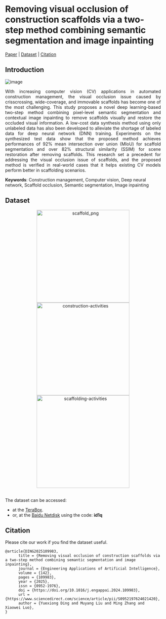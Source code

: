 # Removing visual occlusion of construction scaffolds via a two-step method combining semantic segmentation and image inpainting
[Paper](https://www.researchgate.net/publication/387754791_Removing_visual_occlusion_of_construction_scaffolds_via_a_two-step_method_combining_semantic_segmentation_and_image_inpainting) | [Dataset](#dataset) | [Citation](#citation)


## Introduction
![image](https://github.com/user-attachments/assets/60bc8345-a4a0-453f-b45e-084bed371d1d)

<p align="justify">
With increasing computer vision (CV) applications in automated construction management, the visual occlusion issue caused by crisscrossing, wide-coverage, and immovable scaffolds has become one of the most challenging. This study proposes a novel deep learning-based two-step method combining pixel-level semantic segmentation and contextual image inpainting to remove scaffolds visually and restore the occluded visual information. A low-cost data synthesis method using only unlabeled data has also been developed to alleviate the shortage of labeled data for deep neural network (DNN) training. Experiments on the synthesized test data show that the proposed method achieves performances of 92% mean intersection over union (MIoU) for scaffold segmentation and over 82% structural similarity (SSIM) for scene restoration after removing scaffolds. This research set a precedent for addressing the visual occlusion issue of scaffolds, and the proposed method is verified in real-world cases that it helps existing CV models perform better in scaffolding scenarios.
</p>

**Keywords**: Construction management, Computer vision, Deep neural network, Scaffold occlusion, Semantic segmentation, Image inpainting


## Dataset
<div align="center">
      <img src="https://github.com/user-attachments/assets/842f9070-6462-4566-8cd4-efe22e048412" width=300 alt="scaffold_png" />
      <img src="https://github.com/user-attachments/assets/7e3ef9af-a6b9-4901-8d06-dccb15b6a2a4" width=300 alt="construction-activities" />
      <img src="https://github.com/user-attachments/assets/8a85ad42-7d75-4f2d-8c46-9c4e7d40c581" width=300 alt="scaffolding-activities" />
</div>
<br>

The dataset can be accessed:
- at the [TeraBox](https://terabox.com/s/1Hx4K6hRUuoYf596lOZDOGw).
- or, at the [Baidu Netdisk](https://pan.baidu.com/s/1WjF_Mijy0A5f9y6KqXDBbQ) using the code: **id1q**


## Citation
Please cite our work if you find the dataset useful.
```
@article{DING2025109983,
      title = {Removing visual occlusion of construction scaffolds via a two-step method combining semantic segmentation and image inpainting},
      journal = {Engineering Applications of Artificial Intelligence},
      volume = {142},
      pages = {109983},
      year = {2025},
      issn = {0952-1976},
      doi = {https://doi.org/10.1016/j.engappai.2024.109983},
      url = {https://www.sciencedirect.com/science/article/pii/S0952197624021420},
      author = {Yuexiong Ding and Muyang Liu and Ming Zhang and Xiaowei Luo},
}
```
